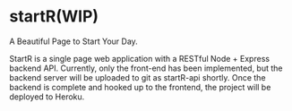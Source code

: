 # startR(WIP)
A Beautiful Page to Start Your Day.

StartR is a single page web application with a RESTful Node + Express backend API. Currently, only the front-end has been implemented, but the backend server will be uploaded to git as startR-api shortly.  Once the backend is complete and hooked up to the frontend, the project will be deployed to Heroku.
